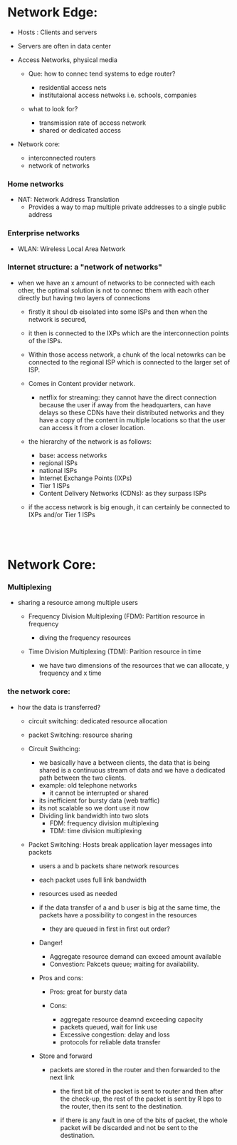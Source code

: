 # Network Edge: 

- Hosts : Clients and servers
- Servers are often in data center 

- Access Networks, physical media
    - Que: how to connec tend systems to edge router?
        - residential access nets
        - institutaional access netwoks i.e. schools, companies

    - what to look for?
        - transmission rate of access network
        - shared or dedicated access 

- Network core:
    - interconnected routers
    - network of networks


### Home networks
- NAT: Network Address Translation
    - Provides a way to map multiple private addresses to a single public address

### Enterprise networks
- WLAN: Wireless Local Area Network
    

### Internet structure: a "network of networks"
- when we have an x amount of networks to be connected with each other, the optimal solution is not to connec tthem with each other directly but having two layers of connections
    - firstly it shoul db eisolated into some ISPs and then when the network is secured, 
    - it then is connected to the IXPs which are the interconnection points of the ISPs.

    - Within those access network, a chunk of the local netowrks can be connected to the regional ISP which is connected to the larger set of ISP.


    - Comes in Content provider network.
        - netflix for streaming: they cannot have the direct connection because the user if away from the headquarters, can have delays so these CDNs have their distributed networks and they have a copy of the content in multiple locations so that the user can access it from a closer location.

    - the hierarchy of the network is as follows:
        - base: access networks
        - regional ISPs
        - national ISPs
        - Internet Exchange Points (IXPs)
        - Tier 1 ISPs
        - Content Delivery Networks (CDNs): as they surpass ISPs

    - if the access network is big enough, it can certainly be connected to IXPs and/or Tier 1 ISPs

<br>
<br>

# Network Core: 

### Multiplexing
- sharing a resource among multiple users

    - Frequency Division Multiplexing (FDM): Partition resource in frequency 
        - diving the frequency resources
    
    - Time Division Multiplexing (TDM): Parition resource in time
        - we have two dimensions of the resources that we can allocate, y frequency and x time 



### the network core:
- how the data is transferred?
    - circuit switching: dedicated resource allocation
    - packet Switching: resource sharing

    - Circuit Swithcing:
        - we basically have a between clients, the data that is being shared is a continuous stream of data and we have a dedicated path between the two clients.
        - example: old telephone networks
            - it cannot be interrupted or shared
        - its inefficient for bursty data (web traffic)
        - its not scalable so we dont use it now
        - Dividing link bandwidth into two slots
            - FDM: frequency division multiplexing
            - TDM: time division multiplexing

    - Packet Switching: Hosts break application layer messages into packets
        - users a and b packets share network resources
        - each packet uses full link bandwidth
        - resources used as needed
        - if the data transfer of a and b user is big at the same time, the packets have a possibility to congest in the resources
            - they are queued in first in first out order? 

        - Danger!
            - Aggregate resource demand can exceed amount available
            - Convestion: Pakcets queue; waiting for availability.

        - Pros and cons:
            - Pros: great for bursty data
        
            - Cons: 
                - aggregate resource deamnd exceeding capacity
                - packets queued, wait for link use
                - Excessive congestion: delay and loss
                - protocols for reliable data transfer

        - Store and forward
            - packets are stored in the router and then forwarded to the next link
                - the first bit of the packet is sent to router and then after the check-up, the rest of the packet is sent by R bps to the router, then its sent to the destination.

                - if there is any fault in one of the bits of packet, the whole packet will be discarded and not be sent to the destination.